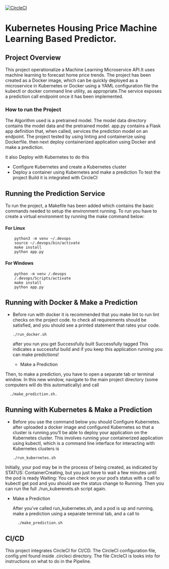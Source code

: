 [![CircleCI](https://dl.circleci.com/status-badge/img/gh/Melkamu273/DevOps_Microservices/tree/master.svg?style=svg)](https://dl.circleci.com/status-badge/redirect/gh/Melkamu273/DevOps_Microservices/tree/master)

#       Kubernetes Housing Price Machine Learning Based Predictor. 


## Project Overview 
This project operationalize a Machine Learning Microservice API.It uses machine learning to forecast home price trends. The project has been created as a Docker image, which can be quickly deployed as a microservice in Kubernetes or Docker using a YAML configuration file the kubectl or docker command line utility, as appropriate.The service exposes a prediction call endpoint once it has been implemented. 

### How to run the Project 
The Algorithm used is a pretrained model.
The model data directory contains the model data and the pretrained model.
app.py contains a Flask app definition that, when called, services the prediction model on an endpoint. The project tested by using  linting and containerize using  Dockerfile. then next deploy containerized application using Docker and make a prediction.
 
 it also  Deploy with Kubernetes to do this 
 * Configure Kubernetes and create a Kubernetes cluster
 * Deploy a container using Kubernetes and make a prediction
 To test the project Build it is integrated with CircleCI 

## Running the Prediction Service 
To run the project, a Makefile has been added which contains the basic commands needed to setup the environment running.
To run you have to create a virtual environment by running the make command below:
####   For Linux

        python3 -m venv ~/.devops
        source ~/.devops/bin/activate
        make install
        python app.py
####    For Windows

        python -m venv /.devops
        /.devops/Scripts/activate
        make install
        python app.py
##    Running with Docker & Make a Prediction
* Before run with docker it is recommended that you make lint to run lint checks on the project code. to check all requirements should be satisfied, and you should see a printed statement that rates your code.

      ./run_docker.sh

  after you run you get 
  Successfully built <build id>
  Successfully tagged <your tag>
  This indicates a successful build and if you keep this application running you can make predictions!
  *  Make a Prediction 
 
 Then, to make a prediction, you have to open a separate tab or terminal window. In this new window, navigate to the main project directory (some computers will do this automatically) and call 

      ./make_prediction.sh. 

##   Running with Kubernetes & Make a Prediction
* Before you use the command below you should Configure Kubernetes. after  uploaded a docker image and configured Kubernetes so that a cluster is running.you’ll be able to deploy your application on the Kubernetes cluster. This involves running your containerized application using kubectl, which is a command line interface for interacting with Kubernetes clusters is  
     
      ./run_kubernetes.sh    

Initially, your pod may be in the process of being created, as indicated by STATUS: ContainerCreating, but you just have to wait a few minutes until the pod is ready
Waiting: You can check on your pod’s status with a call to kubectl get pod and you should see the status change to Running. Then you can run the full ./run_kuberenets.sh script again.      

* Make a Prediction

  After you’ve called run_kubernetes.sh, and a pod is up and running, make a prediction using a separate terminal tab, and a call to 
  
        ./make_prediction.sh
## CI/CD

This project integrates CircleCI for CI/CD. The CircleCI configuration file, config.yml  found inside .circleci directory. The file CircleCI is looks into for instructions on what to do in the Pipeline.

